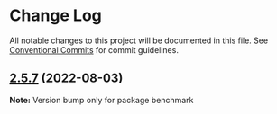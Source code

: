 # Change Log

All notable changes to this project will be documented in this file.
See [Conventional Commits](https://conventionalcommits.org) for commit guidelines.

## [2.5.7](https://github.com/hans00/fastws/compare/v2.5.6...v2.5.7) (2022-08-03)

**Note:** Version bump only for package benchmark
